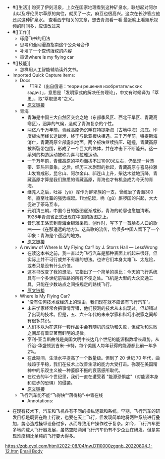 - #[[生活]]
    购买了伊刻活泉，上次在国家地理看到这种矿泉水，联想起对阿尔山以及呼伦贝尔草原的向往，就买了一次，麻豆也很高兴。这次在长沙答应他还买这种矿泉水。
    查看西宁相关的文章，想去青海看一看
    最近晚上看娱乐视频的时间多，应该改过来
- #[[工作]]
    - 琢磨飞书的用法
    - 思考和全网漫游指南这个公众号合作
    - 补填了一个查询版权的内容
    - 审读where is my flying car
- #[[技能]]
    - 怎样用人工智能辅助读外文书。
- Imported Quick Capture items:
    - Docs
        - 「TRIZ（出自俄语：теории решения изобретательских задач）」，意思是「发明家式的解决任务理论」，中文有时候译为「萃思」，取“萃取思考”之义。
        - [原文链接](https://thc4xpukay.feishu.cn/docx/PDBSdMnnMoqYA3xo8GLcTVw3nTb)
    - 青海
        - 青海是中国三大自然区交会之地（东部季风区、西北干旱区、青藏高寒区），迥异的气候，造就了青海复杂的个性。
        - 两亿八千万年前，青藏高原仍沉睡在特提斯海（古地中海）海底。印度板块历经长途跋涉，终于与欧亚板块相遇。三千万年前，特提斯海消亡，青藏高原全部露出地面。两个板块继续挤压、碰撞，青藏高原被断裂带包围，形成了一个巨大的块体，并在冲击下不断隆升。这一系列的构造运动被称为喜马拉雅运动。
        - 一千万年前，青藏高原的平均海拔不过1000米左右，仍呈现一片热带、亚热带景象。之后，经历三次剧烈的抬起，青藏高原与喜马拉雅山发育成形，昆仑山、阿尔金山、祁连山上升，柴达木盆地沉降，青藏高原才算是我们熟悉的青藏高原，青海也才有机会成为今天的青海。
        - 继羌人之后，吐谷（yù）浑作为鲜卑族的一支，曾统治了青海300年，直至吐蕃的强势崛起。11世纪起，唃（gū）厮啰国的兴起，大大促进了茶马互市。
        - 元明清三朝，中国今日的版图逐渐成形，青海的轮廓也愈加清晰。1928年青海省正式出现在中国的版图之上。
        - 音乐家王洛宾到青海金银滩采风、创作时，写下了一首脍炙人口的歌曲——《在那遥远的地方》。这首歌的流传，给很多中国人留下了一个印象：青海是个遥远的地方。
        - [原文链接](https://mp.weixin.qq.com/s?src=11&timestamp=1715305059&ver=5251&signature=QYCwxOGxCaAchowx6LHntNY-V*7I8SuCSfDw*IlR*qM13Z7TVC-24UQQ73yIwYFG*AAG0YwWbU-163MBXqfVOXiXCHQXEgmq1wJFy0zvDgfUOl6TGyxX2Dk5XfiCJSF3&new=1)
    - A review of Where Is My Flying Car? by J. Storrs Hall — LessWrong
        - 在读这本书之前，我一直以为飞行汽车是那种表面上听起来很好，但实际上并不可行或并不有趣的想法。也许它们本身太难飞、太危险，或者只是没有什么价值。   
        - 这本书改变了我的想法，它指出了一个简单的类比：今天的飞行系统具有一个多世纪前铁路的所有不便之处。飞机是大型的大众交通工具，只能在少数站点之间按规定的路线飞行。
        - [原文链接](https://www.lesswrong.com/posts/Ck5cgNS2Eozc8mBeJ/a-review-of-where-is-my-flying-car-by-j-storrs-hall)
    - Where Is My Flying Car?
        - "没有任何技术或经济上的理由，我们现在就不应该有飞行汽车"。
        - 未来学家经常会把事情弄错，他们预测的技术从未出现过，但却错过了出现的技术。但是，五、六十年代的未来学家和科幻小说家之间却有很多共识。   
        - 人们本以为在这样一套作品中会有随机的成功和失败，但成功和失败之间却有着显著而鲜明的规律。
        - 亨利-亚当斯曲线是美国文明中长达几个世纪的能源指数增长趋势。从乔治-华盛顿到吉米-卡特，每个美国人每年获得的能源都比前一年多 2%。
        - 在此期间，生活水平提高了一个数量级。但到了 20 世纪 70 年代，曲线趋于平稳，我们在技术上改善生活的能力大受打击。弥漫在美国精神中的乐观主义被一种萎靡不振的衰落感所取代。
        - 在过去的半个世纪里，我们一直在遭受着 "能源恐惧症"（对能源本身和进步的恐惧）的侵袭。
        - [原文链接](https://nextbigideaclub.com/magazine/flying-car-bookbite/31831/)
    - 飞行汽车能不能“飞得快”“落得稳”-中青在线
        - Annotations:

* 在现有技术下，汽车和飞机各有不同的操纵逻辑和系统。早期，飞行汽车的研发目标是既要在路上行驶，也要在天上飞行，但发现简单地将两种系统进行叠加，势必造成操纵设备过多，从而导致用户操作过于复杂。如今，飞行汽车更多地向载人飞行器发展，虽然空陆两用飞行汽车仍有不少企业在研发，但是实现难度相比单纯的飞行要大得多。



https://zqb.cyol.com/html/2022-08/04/nw.D110000zgqnb_20220804_1-12.htm [Email Body](https://files.todoist.com/JmFHXNGcyolf2wJ6thFM0O7SrMcRCMy9oYZpDHmyrrOgGb0vOd2hYkUesTr7Zjxv/by/21878347/as/file.html)
